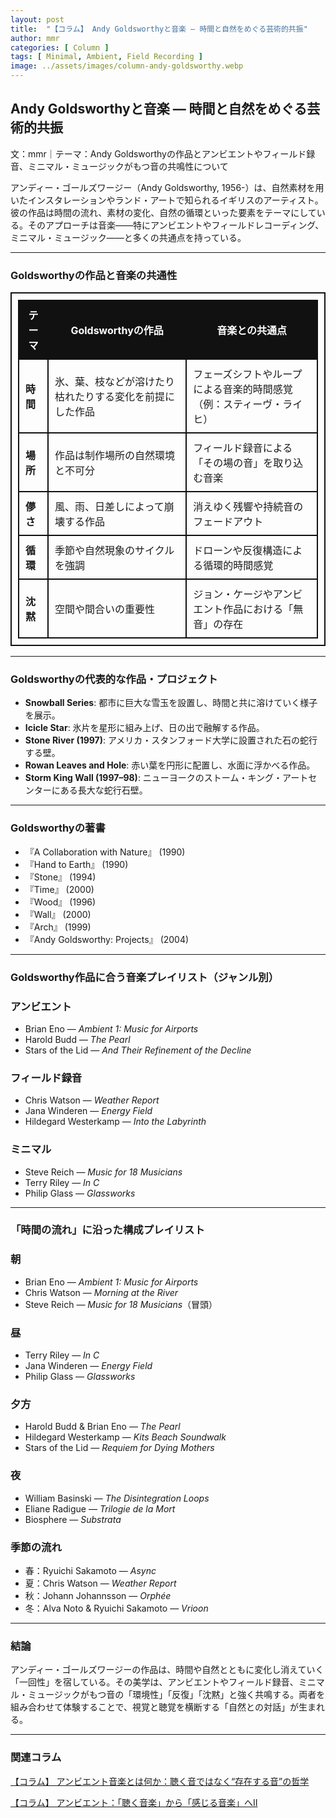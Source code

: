 ```yaml
---
layout: post
title:  "【コラム】 Andy Goldsworthyと音楽 ― 時間と自然をめぐる芸術的共振"
author: mmr
categories: [ Column ]
tags: [ Minimal, Ambient, Field Recording ]
image: ../assets/images/column-andy-goldsworthy.webp
---
```


## Andy Goldsworthyと音楽 ― 時間と自然をめぐる芸術的共振

文：mmr｜テーマ：Andy Goldsworthyの作品とアンビエントやフィールド録音、ミニマル・ミュージックがもつ音の共鳴性について

アンディー・ゴールズワージー（Andy Goldsworthy, 1956-）は、自然素材を用いたインスタレーションやランド・アートで知られるイギリスのアーティスト。彼の作品は時間の流れ、素材の変化、自然の循環といった要素をテーマにしている。そのアプローチは音楽――特にアンビエントやフィールドレコーディング、ミニマル・ミュージック――と多くの共通点を持っている。

---


<style type="text/css">

table, td, th {
border: 2px #111 solid;
width: auto;
padding: 10px; 
}
th {
background-color: #111;
color: #fff;
}
</style>


### Goldsworthyの作品と音楽の共通性

| テーマ | Goldsworthyの作品 | 音楽との共通点 |
|--------|----------------|----------------|
| **時間** | 氷、葉、枝などが溶けたり枯れたりする変化を前提にした作品 | フェーズシフトやループによる音楽的時間感覚（例：スティーヴ・ライヒ） |
| **場所** | 作品は制作場所の自然環境と不可分 | フィールド録音による「その場の音」を取り込む音楽 |
| **儚さ** | 風、雨、日差しによって崩壊する作品 | 消えゆく残響や持続音のフェードアウト |
| **循環** | 季節や自然現象のサイクルを強調 | ドローンや反復構造による循環的時間感覚 |
| **沈黙** | 空間や間合いの重要性 | ジョン・ケージやアンビエント作品における「無音」の存在 |

---

### Goldsworthyの代表的な作品・プロジェクト

- **Snowball Series**: 都市に巨大な雪玉を設置し、時間と共に溶けていく様子を展示。
- **Icicle Star**: 氷片を星形に組み上げ、日の出で融解する作品。
- **Stone River (1997)**: アメリカ・スタンフォード大学に設置された石の蛇行する壁。
- **Rowan Leaves and Hole**: 赤い葉を円形に配置し、水面に浮かべる作品。
- **Storm King Wall (1997–98)**: ニューヨークのストーム・キング・アートセンターにある長大な蛇行石壁。

---

### Goldsworthyの著書

- 『A Collaboration with Nature』 (1990)
- 『Hand to Earth』 (1990)
- 『Stone』 (1994)
- 『Time』 (2000)
- 『Wood』 (1996)
- 『Wall』 (2000)
- 『Arch』 (1999)
- 『Andy Goldsworthy: Projects』 (2004)

---

### Goldsworthy作品に合う音楽プレイリスト（ジャンル別）

### アンビエント

- Brian Eno ― *Ambient 1: Music for Airports*
- Harold Budd ― *The Pearl*
- Stars of the Lid ― *And Their Refinement of the Decline*

### フィールド録音

- Chris Watson ― *Weather Report*
- Jana Winderen ― *Energy Field*
- Hildegard Westerkamp ― *Into the Labyrinth*

### ミニマル

- Steve Reich ― *Music for 18 Musicians*
- Terry Riley ― *In C*
- Philip Glass ― *Glassworks*

---

###  「時間の流れ」に沿った構成プレイリスト

### 朝

- Brian Eno ― *Ambient 1: Music for Airports*
- Chris Watson ― *Morning at the River*
- Steve Reich ― *Music for 18 Musicians*（冒頭）

### 昼

- Terry Riley ― *In C*
- Jana Winderen ― *Energy Field*
- Philip Glass ― *Glassworks*

### 夕方

- Harold Budd & Brian Eno ― *The Pearl*
- Hildegard Westerkamp ― *Kits Beach Soundwalk*
- Stars of the Lid ― *Requiem for Dying Mothers*

### 夜

- William Basinski ― *The Disintegration Loops*
- Eliane Radigue ― *Trilogie de la Mort*
- Biosphere ― *Substrata*

### 季節の流れ

- 春：Ryuichi Sakamoto ― *Async*
- 夏：Chris Watson ― *Weather Report*
- 秋：Johann Johannsson ― *Orphée*
- 冬：Alva Noto & Ryuichi Sakamoto ― *Vrioon*

---

### 結論

アンディー・ゴールズワージーの作品は、時間や自然とともに変化し消えていく「一回性」を宿している。その美学は、アンビエントやフィールド録音、ミニマル・ミュージックがもつ音の「環境性」「反復」「沈黙」と強く共鳴する。両者を組み合わせて体験することで、視覚と聴覚を横断する「自然との対話」が生まれる。

---

### 関連コラム

 [【コラム】 アンビエント音楽とは何か：聴く音ではなく“存在する音”の哲学](https://monumental-movement.jp/Column-Ambient)

 [【コラム】 アンビエント：「聴く音楽」から「感じる音楽」へII](https://monumental-movement.jp/Column-Ambient2)